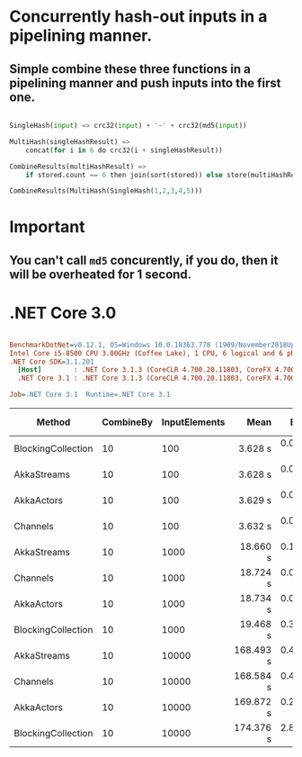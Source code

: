 # Concurrently hash-out inputs in a pipelining manner.

## Simple combine these three functions in a pipelining manner and push inputs into the first one.

```python

SingleHash(input) => crc32(input) + '~' + crc32(md5(input))

MultiHash(singleHashResult) => 
	concat(for i in 6 do crc32(i + singleHashResult))

CombineResults(multiHashResult) =>
	if stored.count == 6 then join(sort(stored)) else store(multiHashResult)

CombineResults(MultiHash(SingleHash(1,2,3,4,5)))
```

# Important

## You can't call `md5` concurently, if you do, then it will be overheated for **1** second.

# .NET Core 3.0
``` ini

BenchmarkDotNet=v0.12.1, OS=Windows 10.0.18363.778 (1909/November2018Update/19H2)
Intel Core i5-8500 CPU 3.00GHz (Coffee Lake), 1 CPU, 6 logical and 6 physical cores
.NET Core SDK=3.1.201
  [Host]        : .NET Core 3.1.3 (CoreCLR 4.700.20.11803, CoreFX 4.700.20.12001), X64 RyuJIT
  .NET Core 3.1 : .NET Core 3.1.3 (CoreCLR 4.700.20.11803, CoreFX 4.700.20.12001), X64 RyuJIT

Job=.NET Core 3.1  Runtime=.NET Core 3.1  

```
|             Method | CombineBy | InputElements |      Mean |    Error |   StdDev | Rank |      Gen 0 |      Gen 1 |     Gen 2 |    Allocated | Completed Work Items | Lock Contentions |
|------------------- |---------- |-------------- |----------:|---------:|---------:|-----:|-----------:|-----------:|----------:|-------------:|---------------------:|-----------------:|
| BlockingCollection |        10 |           100 |   3.628 s | 0.0470 s | 0.0392 s |    1 |          - |          - |         - |    652.99 KB |            1126.0000 |          20.0000 |
|        AkkaStreams |        10 |           100 |   3.628 s | 0.0327 s | 0.0306 s |    1 |          - |          - |         - |    905.11 KB |            1112.0000 |           3.0000 |
|         AkkaActors |        10 |           100 |   3.629 s | 0.0314 s | 0.0294 s |    1 |          - |          - |         - |   2549.38 KB |            2043.0000 |           2.0000 |
|           Channels |        10 |           100 |   3.632 s | 0.0222 s | 0.0208 s |    1 |          - |          - |         - |    652.51 KB |            1306.0000 |                - |
|        AkkaStreams |        10 |          1000 |  18.660 s | 0.1267 s | 0.1185 s |    2 |  1000.0000 |          - |         - |   7276.14 KB |           10441.0000 |          23.0000 |
|           Channels |        10 |          1000 |  18.724 s | 0.0835 s | 0.0781 s |    2 |  1000.0000 |          - |         - |   6422.95 KB |           13025.0000 |          27.0000 |
|         AkkaActors |        10 |          1000 |  18.734 s | 0.0945 s | 0.0884 s |    2 |  5000.0000 |  2000.0000 |         - |  25934.71 KB |           20716.0000 |          17.0000 |
| BlockingCollection |        10 |          1000 |  19.468 s | 0.3881 s | 0.9373 s |    2 |  1000.0000 |          - |         - |    6380.8 KB |           11262.0000 |         240.0000 |
|        AkkaStreams |        10 |         10000 | 168.493 s | 0.4258 s | 0.3982 s |    3 | 15000.0000 |  1000.0000 |         - |  71006.49 KB |          103266.0000 |         107.0000 |
|           Channels |        10 |         10000 | 168.584 s | 0.4002 s | 0.3548 s |    3 | 14000.0000 |  2000.0000 | 1000.0000 |  64122.73 KB |          130712.0000 |          59.0000 |
|         AkkaActors |        10 |         10000 | 169.872 s | 0.2802 s | 0.2621 s |    3 | 48000.0000 | 10000.0000 |         - | 263577.29 KB |          206095.0000 |         239.0000 |
| BlockingCollection |        10 |         10000 | 174.376 s | 2.8485 s | 2.5252 s |    4 | 14000.0000 |  2000.0000 |         - |  63698.44 KB |          112114.0000 |        1984.0000 |
